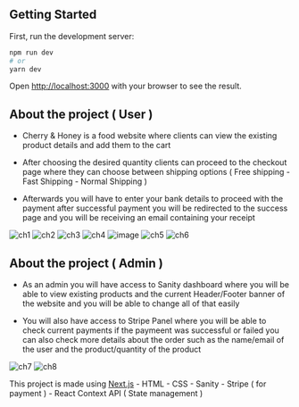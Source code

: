 ## Getting Started

First, run the development server:

```bash
npm run dev
# or
yarn dev
```

Open [http://localhost:3000](http://localhost:3000) with your browser to see the result.

## About the project ( User )

- Cherry & Honey is a food website where clients can view the existing product details and add them to the cart

- After choosing the desired quantity clients can proceed to the checkout page where they can choose between shipping options ( Free shipping - Fast Shipping - Normal Shipping ) 

- Afterwards you will have to enter your bank details to proceed with the payment after successful payment you will be redirected to the success page and you will be receiving an email containing your receipt

![ch1](https://user-images.githubusercontent.com/80659125/183554374-b40114eb-8746-4289-9135-2a5799f873d3.png)
![ch2](https://user-images.githubusercontent.com/80659125/183553666-e07b6767-5a67-437d-bf38-aba01f53c70c.png)
![ch3](https://user-images.githubusercontent.com/80659125/183553691-82e86659-9dd2-46ed-a169-de69952d84c3.png)
![ch4](https://user-images.githubusercontent.com/80659125/183553696-f4e71897-34df-4211-a39e-6c49cab687d2.png)
![image](https://user-images.githubusercontent.com/80659125/183556253-e4e81c39-074d-4618-b505-298df7d43397.png)
![ch5](https://user-images.githubusercontent.com/80659125/183553709-91809562-aec3-4868-8cef-11dbd33e6d5a.png)
![ch6](https://user-images.githubusercontent.com/80659125/183553711-61bc550d-62d1-4be3-b31b-2fd985f0a75c.png)

## About the project ( Admin )

- As an admin you will have access to Sanity dashboard where you will be able to view existing products and the current Header/Footer banner of the website and you will be able to change all of that easily

- You will also have access to Stripe Panel where you will be able to check current payments if the paymeent was successful or failed you can also check more details about the order such as the name/email of the user and the product/quantity of the product

![ch7](https://user-images.githubusercontent.com/80659125/183553720-acdff0ef-c558-47f4-958d-8fb15f5074cb.png)
![ch8](https://user-images.githubusercontent.com/80659125/183553734-7fcc2583-593c-4ce7-b4d1-40d14982cd62.png)


This project is made using [Next.js](https://nextjs.org/) - HTML - CSS - Sanity - Stripe ( for payment ) - React Context API ( State management ) 

